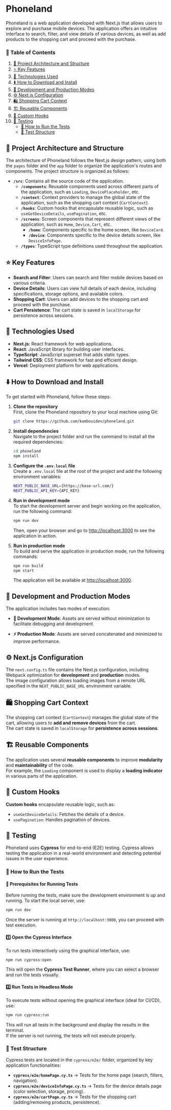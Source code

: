 # Phoneland

Phoneland is a web application developed with Next.js that allows users to explore and purchase mobile devices. The application offers an intuitive interface to search, filter, and view details of various devices, as well as add products to the shopping cart and proceed with the purchase.

### 📑 Table of Contents  

1. [📂 Project Architecture and Structure](#📂-project-architecture-and-structure)  
2. [⭐ Key Features](#⭐-key-features)  
3. [🔧 Technologies Used](#🔧-technologies-used)  
4. [⬇️ How to Download and Install](#⬇️-how-to-download-and-install)  
5. [🚀 Development and Production Modes](#🚀-development-and-production-modes)  
5. [⚙️ Next.js Configuration](#⚙️-nextjs-configuration)  
6. [🛍️ Shopping Cart Context](#🛍️-shopping-cart-context)  
7. [🏗️ Reusable Components](#🏗️-reusable-components)  
8. [🔄 Custom Hooks](#🔄-custom-hooks)  
9. [🧪 Testing](#-testing)  
    - [📌 How to Run the Tests](#-how-to-run-the-tests)  
    - [📂 Test Structure](#-test-structure)  


## 📂 Project Architecture and Structure

The architecture of Phoneland follows the Next.js design pattern, using both the `pages` folder and the `app` folder to organize the application's routes and components. The project structure is organized as follows:

- **`/src`**: Contains all the source code of the application.
  - **`/components`**: Reusable components used across different parts of the application, such as `Loading`, `DevicePlaceholder`, etc.
  - **`/context`**: Context providers to manage the global state of the application, such as the shopping cart context (`CartContext`).
  - **`/hooks`**: Custom hooks that encapsulate reusable logic, such as `useGetDeviceDetails`, `usePagination`, etc.
  - **`/screens`**: Screen components that represent different views of the application, such as `Home`, `Device`, `Cart`, etc.
    - **`/home`**: Components specific to the home screen, like `DeviceCard`.
    - **`/device`**: Components specific to the device details screen, like `DeviceInfoPage`.
  - **`/types`**: TypeScript type definitions used throughout the application.


## ⭐ Key Features

- **Search and Filter**: Users can search and filter mobile devices based on various criteria.
- **Device Details**: Users can view full details of each device, including specifications, storage options, and available colors.
- **Shopping Cart**: Users can add devices to the shopping cart and proceed with the purchase.
- **Cart Persistence**: The cart state is saved in `localStorage` for persistence across sessions.

## 🔧 Technologies Used

- **Next.js**: React framework for web applications.
- **React**: JavaScript library for building user interfaces.
- **TypeScript**: JavaScript superset that adds static types.
- **Tailwind CSS**: CSS framework for fast and efficient design.
- **Vercel**: Deployment platform for web applications.

## ⬇️ How to Download and Install

To get started with Phoneland, follow these steps:

1. **Clone the repository**  
   First, clone the Phoneland repository to your local machine using Git:

   ```bash
   git clone https://github.com/kambouidev/phoneland.git
   ```

2. **Install dependencies**  
   Navigate to the project folder and run the command to install all the required dependencies:

   ```bash
   cd phoneland
   npm install
   ```

3. **Configure the `.env.local` file**  
   Create a `.env.local` file at the root of the project and add the following environment variables:

   ```bash
   NEXT_PUBLIC_BASE_URL={https://base-url.com/}
   NEXT_PUBLIC_API_KEY={API_KEY}
   ```

4. **Run in development mode**  
   To start the development server and begin working on the application, run the following command:

   ```bash
   npm run dev
   ```

   Then, open your browser and go to [http://localhost:3000](http://localhost:3000) to see the application in action.

5. **Run in production mode**  
   To build and serve the application in production mode, run the following commands:

   ```bash
   npm run build
   npm start
   ```

   The application will be available at [http://localhost:3000](http://localhost:3000).

## 🚀 Development and Production Modes

The application includes two modes of execution:

- **🚧 Development Mode**: Assets are served without minimization to facilitate debugging and development.
  
- **⚡ Production Mode**: Assets are served concatenated and minimized to improve performance.

## ⚙️ Next.js Configuration  
The `next.config.ts` file contains the Next.js configuration, including Webpack optimization for **development** and **production** modes.  
The image configuration allows loading images from a remote URL specified in the `NEXT_PUBLIC_BASE_URL` environment variable.

## 🛍️ Shopping Cart Context  
The shopping cart context (`CartContext`) manages the global state of the cart, allowing users to **add and remove devices** from the cart.  
The cart state is saved in `localStorage` for **persistence across sessions**.

## 🏗️ Reusable Components  
The application uses several **reusable components** to improve **modularity** and **maintainability** of the code.  
For example, the `Loading` component is used to display a **loading indicator** in various parts of the application.

## 🔄 Custom Hooks  
**Custom hooks** encapsulate reusable logic, such as:  
- `useGetDeviceDetails`: Fetches the details of a device.  
- `usePagination`: Handles pagination of devices.

## 🧪 Testing  

Phoneland uses **Cypress** for end-to-end (E2E) testing. Cypress allows testing the application in a real-world environment and detecting potential issues in the user experience.  

### 📌 How to Run the Tests  

#### 🚀 Prerequisites for Running Tests  

Before running the tests, make sure the development environment is up and running. To start the local server, use:  

```bash
npm run dev
```  

Once the server is running at `http://localhost:3000`, you can proceed with test execution.  

#### 1️⃣ **Open the Cypress Interface**  
To run tests interactively using the graphical interface, use:  

```bash
npm run cypress:open
```  

This will open the **Cypress Test Runner**, where you can select a browser and run the tests visually.  

#### 2️⃣ **Run Tests in Headless Mode**  
To execute tests without opening the graphical interface (ideal for CI/CD), use:  

```bash
npm run cypress:run
```  

This will run all tests in the background and display the results in the terminal.  
If the server is not running, the tests will not execute properly.  

### 📂 Test Structure  

Cypress tests are located in the `cypress/e2e/` folder, organized by key application functionalities:  

- **`cypress/e2e/homePage.cy.ts`** → Tests for the home page (search, filters, navigation).  
- **`cypress/e2e/deviceInfoPage.cy.ts`** → Tests for the device details page (color selection, storage, pricing).  
- **`cypress/e2e/cartPage.cy.ts`** → Tests for the shopping cart (adding/removing products, persistence).  
